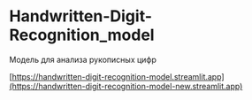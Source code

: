 # Handwritten-Digit-Recognition_model
Модель для анализа рукописных цифр

[https://handwritten-digit-recognition-model.streamlit.app](https://handwritten-digit-recognition-model-new.streamlit.app)
